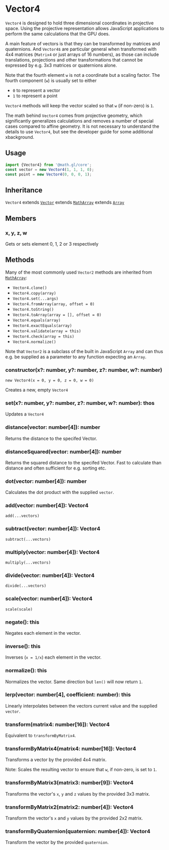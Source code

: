 # Vector4

`Vector4` is designed to hold three dimensional coordinates in projective space. Using the projective representation allows JavaScript applications to perform the same calculations that the GPU does.

A main feature of vectors is that they can be transformed by matrices and quaternions. And `Vector4`s are particular general when transformed with 4x4 matrices (`Matrix4` or just arrays of 16 numbers), as those can include translations, projections and other transformations that cannot be expressed by e.g. 3x3 matrices or quaternions alone.

Note that the fourth element `w` is not a coordinate but a scaling factor. The fourth component (`w`) is usually set to either

- `0` to represent a vector
- `1` to represent a point

`Vector4` methods will keep the vector scaled so that `w` (if non-zero) is `1`.

The math behind `Vector4` comes from projective geometry, which significantly generalizes calculations and removes a number of special cases compared to affine geometry. It is not necessary to understand the details to use `Vector4`, but see the developer guide for some additional xbackground.

## Usage

```js
import {Vector4} from '@math.gl/core';
const vector = new Vector4(1, 1, 1, 0);
const point = new Vector4(0, 0, 0, 1);
```

## Inheritance

`Vector4` extends [`Vector`](./docs/api-reference/vector) extends [`MathArray`](./docs/api-reference/math-array) extends [`Array`](https://developer.mozilla.org/en-US/docs/Web/JavaScript/Reference/Global_Objects/Array)

## Members

### x, y, z, w

Gets or sets element 0, 1, 2 or 3 respectively

## Methods

Many of the most commonly used `Vector2` methods are inherited from [`MathArray`](./docs/api-reference/math-array.md):

- `Vector4.clone()`
- `Vector4.copy(array)`
- `Vector4.set(...args)`
- `Vector4.fromArray(array, offset = 0)`
- `Vector4.toString()`
- `Vector4.toArray(array = [], offset = 0)`
- `Vector4.equals(array)`
- `Vector4.exactEquals(array)`
- `Vector4.validate(array = this)`
- `Vector4.check(array = this)`
- `Vector4.normalize()`

Note that `Vector2` is a subclass of the built in JavaScript `Array` and can thus e.g. be supplied as a parameter to any function expecting an `Array`.

### constructor(x?: number, y?: number, z?: number, w?: number)

`new Vector4(x = 0, y = 0, z = 0, w = 0)`

Creates a new, empty `Vector4`

### set(x?: number, y?: number, z?: number, w?: number): thos

Updates a `Vector4`

### distance(vector: number[4]): number

Returns the distance to the specifed Vector.

### distanceSquared(vector: number[4]): number

Returns the squared distance to the specifed Vector. Fast to calculate than distance and often sufficient for e.g. sorting etc.

### dot(vector: number[4]): number

Calculates the dot product with the supplied `vector`.

### add(vector: number[4]): Vector4

`add(...vectors)`

### subtract(vector: number[4]): Vector4

`subtract(...vectors)`

### multiply(vector: number[4]): Vector4

`multiply(...vectors)`

### divide(vector: number[4]): Vector4

`divide(...vectors)`

### scale(vector: number[4]): Vector4

`scale(scale)`

### negate(): this

Negates each element in the vector.

### inverse(): this

Inverses (`x = 1/x`) each element in the vector.

### normalize(): this

Normalizes the vector. Same direction but `len()` will now return `1`.

### lerp(vector: number[4], coefficient: number): this

Linearly interpolates between the vectors current value and the supplied `vector`.

### transform(matrix4: number[16]): Vector4

Equivalent to `transformByMatrix4`.

### transformByMatrix4(matrix4: number[16]): Vector4

Transforms a vector by the provided 4x4 matrix.

Note: Scales the resulting vector to ensure that `w`, if non-zero, is set to `1`.

### transformByMatrix3(matrix3: number[9]): Vector4

Transforms the vector's `x`, `y` and `z` values by the provided 3x3 matrix.

### transformByMatrix2(matrix2: number[4]): Vector4

Transform the vector's `x` and `y` values by the provided 2x2 matrix.

### transformByQuaternion(quaternion: number[4]): Vector4

Transform the vector by the provided `quaternion`.
